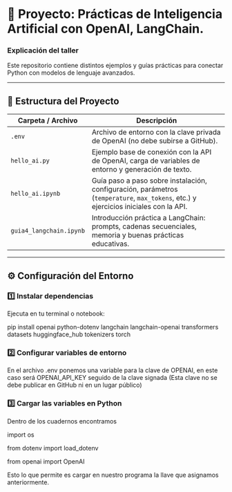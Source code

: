 # 📘 Proyecto: Prácticas de Inteligencia Artificial con OpenAI, LangChain.
### Explicación del taller
Este repositorio contiene distintos ejemplos y guías prácticas para conectar Python con modelos de lenguaje avanzados.

---

## 🧩 Estructura del Proyecto

| Carpeta / Archivo | Descripción |
|-------------------|-------------|
| `.env` | Archivo de entorno con la clave privada de OpenAI (no debe subirse a GitHub). |
| `hello_ai.py` | Ejemplo base de conexión con la API de OpenAI, carga de variables de entorno y generación de texto. |
| `hello_ai.ipynb` | Guía paso a paso sobre instalación, configuración, parámetros (`temperature`, `max_tokens`, etc.) y ejercicios iniciales con la API. |
| `guia4_langchain.ipynb` | Introducción práctica a LangChain: prompts, cadenas secuenciales, memoria y buenas prácticas educativas. |

---

## ⚙️ Configuración del Entorno

### 1️⃣ Instalar dependencias

Ejecuta en tu terminal o notebook:

pip install openai python-dotenv langchain langchain-openai transformers datasets huggingface_hub tokenizers torch

### 2️⃣ Configurar variables de entorno

En el archivo .env ponemos una variable para la clave de OPENAI, en este caso será OPENAI_API_KEY seguido de la clave signada (Esta clave no se debe publicar en GitHub ni en un lugar público)

### 3️⃣ Cargar las variables en Python

Dentro de los cuadernos encontramos 

import os

from dotenv import load_dotenv

from openai import OpenAI

Esto lo que permite es cargar en nuestro programa la llave que asignamos anteriormente.

